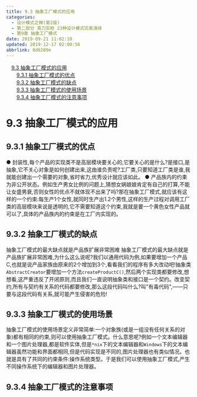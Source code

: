 ```yaml
---
title: 9.3 抽象工厂模式的应用
categories: 
  - 设计模式之禅(第2版)
  - 第二部分 真刀实枪 23种设计模式完美演绎
  - 第9章 抽象工厂模式
date: 2019-09-21 11:02:10
updated: 2019-12-17 02:00:56
abbrlink: 8d6289e
---
```

<div id='my_toc'><a href="/ReadingNotes/8d6289e/#9-3-抽象工厂模式的应用" class="header_1">9.3 抽象工厂模式的应用</a>&nbsp;<br><a href="/ReadingNotes/8d6289e/#9-3-1-抽象工厂模式的优点" class="header_2">9.3.1 抽象工厂模式的优点</a>&nbsp;<br><a href="/ReadingNotes/8d6289e/#9-3-2-抽象工厂模式的缺点" class="header_2">9.3.2 抽象工厂模式的缺点</a>&nbsp;<br><a href="/ReadingNotes/8d6289e/#9-3-3-抽象工厂模式的使用场景" class="header_2">9.3.3 抽象工厂模式的使用场景</a>&nbsp;<br><a href="/ReadingNotes/8d6289e/#9-3-4-抽象工厂模式的注意事项" class="header_2">9.3.4 抽象工厂模式的注意事项</a>&nbsp;<br></div>
<style>.header_1{margin-left: 1em;}.header_2{margin-left: 2em;}.header_3{margin-left: 3em;}.header_4{margin-left: 4em;}.header_5{margin-left: 5em;}.header_6{margin-left: 6em;}</style>
<!--more-->
<script>if (navigator.platform.search('arm')==-1){document.getElementById('my_toc').style.display = 'none';}var e,p = document.getElementsByTagName('p');while (p.length>0) {e = p[0];e.parentElement.removeChild(e);}</script>

<!--end-->
# 9.3 抽象工厂模式的应用 #
## 9.3.1 抽象工厂模式的优点 ##
● 封装性,每个产品的实现类不是高层模块要关心的,它要关心的是什么?是接口,是抽象,它不关心对象是如何创建出来,这由谁负责呢?工厂类,只要知道工厂类是谁,我就能创建出一个需要的对象,省时省力,优秀设计就应该如此。
● 产品族内的约束为非公开状态。例如生产男女比例的问题上,猜想女娲娘娘肯定有自己的打算,不能让女盛男衰,否则女性的优点不就体现不出来了吗?那在抽象工厂模式,就应该有这样的一个约束:每生产1个女性,就同时生产出1.2个男性,这样的生产过程对调用工厂类的高层模块来说是透明的,它不需要知道这个约束,我就是要一个黄色女性产品就可以了,具体的产品族内的约束是在工厂内实现的。
## 9.3.2 抽象工厂模式的缺点 ##
抽象工厂模式的最大缺点就是产品族扩展非常困难
抽象工厂模式的最大缺点就是产品族扩展非常困难,为什么这么说呢?我们以通用代码为例,如果要增加一个产品C,也就是说产品家族由原来的2个增加到3个,看看我们的程序有多大改动吧!抽象类`AbstractCreator`要增加一个方法`createProductC()`,然后两个实现类都要修改,想想看,这严重违反了开闭原则,而且我们一直说明抽象类和接口是一个契约。改变契约,所有与契约有关系的代码都要修改,那么这段代码叫什么?叫"有毒代码",——只要与这段代码有关系,就可能产生侵害的危险!
## 9.3.3 抽象工厂模式的使用场景 ##
抽象工厂模式的使用场景定义非常简单:一个对象族(或是一组没有任何关系的对象)都有相同的约束,则可以使用抽象工厂模式。什么意思呢?例如一个文本编辑器和一个图片处理器,都是软件实体,但是`*nix`下的文本编辑器和`Windows`下的文本编辑器虽然功能和界面都相同,但是代码实现是不同的,图片处理器也有类似情况。也就是具有了共同的约束条件:操作系统类型。于是我们可以使用抽象工厂模式,产生不同操作系统下的编辑器和图片处理器。
## 9.3.4 抽象工厂模式的注意事项 ##


